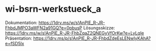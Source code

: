 # wi-bsrn-werkstueck_a

Dokumentation: https://1drv.ms/w/s!AnPlE_R-JR-FhbdJMPO3aWFN2a91GQ?e=0pbusP
Lösungsskizze: https://1drv.ms/w/s!AnPlE_R-JR-FhbZqaZ2QNEGyVfOrKw?e=LyLqIe
Präsentation: https://1drv.ms/p/s!AnPlE_R-JR-FhbdZdeEsLENwIyKAhA?e=fSD5lx
